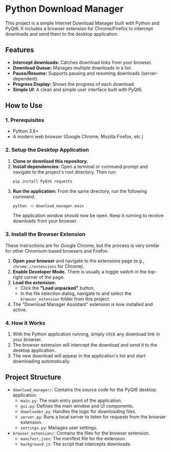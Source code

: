 # Python Download Manager

This project is a simple Internet Download Manager built with Python and PyQt6. It includes a browser extension for Chrome/Firefox to intercept downloads and send them to the desktop application.

## Features

- **Intercept downloads:** Catches download links from your browser.
- **Download Queue:** Manages multiple downloads in a list.
- **Pause/Resume:** Supports pausing and resuming downloads (server-dependent).
- **Progress Display:** Shows the progress of each download.
- **Simple UI:** A clean and simple user interface built with PyQt6.

## How to Use

### 1. Prerequisites

- Python 3.6+
- A modern web browser (Google Chrome, Mozilla Firefox, etc.)

### 2. Setup the Desktop Application

1.  **Clone or download this repository.**
2.  **Install dependencies:**
    Open a terminal or command prompt and navigate to the project's root directory. Then run:
    ```bash
    pip install PyQt6 requests
    ```
3.  **Run the application:**
    From the same directory, run the following command:
    ```bash
    python -m download_manager.main
    ```
    The application window should now be open. Keep it running to receive downloads from your browser.

### 3. Install the Browser Extension

These instructions are for Google Chrome, but the process is very similar for other Chromium-based browsers and Firefox.

1.  **Open your browser** and navigate to the extensions page (e.g., `chrome://extensions` for Chrome).
2.  **Enable Developer Mode.** There is usually a toggle switch in the top-right corner of the page.
3.  **Load the extension:**
    - Click the **"Load unpacked"** button.
    - In the file selection dialog, navigate to and select the `browser_extension` folder from this project.
4.  The "Download Manager Assistant" extension is now installed and active.

### 4. How it Works

1.  With the Python application running, simply click any download link in your browser.
2.  The browser extension will intercept the download and send it to the desktop application.
3.  The new download will appear in the application's list and start downloading automatically.

## Project Structure

- `download_manager/`: Contains the source code for the PyQt6 desktop application.
  - `main.py`: The main entry point of the application.
  - `gui.py`: Defines the main window and UI components.
  - `downloader.py`: Handles the logic for downloading files.
  - `server.py`: Runs a local server to listen for requests from the browser extension.
  - `settings.py`: Manages user settings.
- `browser_extension/`: Contains the files for the browser extension.
  - `manifest.json`: The manifest file for the extension.
  - `background.js`: The script that intercepts downloads.
